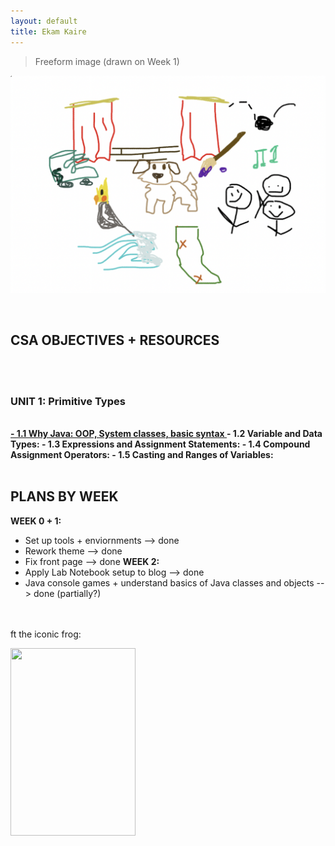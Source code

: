 ```yaml
---
layout: default
title: Ekam Kaire
---
```


> Freeform image (drawn on Week 1)

![](images/freeform.png)

<br>

<h2> CSA OBJECTIVES + RESOURCES </h2>
<br>
<br>
<h3> UNIT 1: Primitive Types </h3>
<br>
<strong>
<a href="https://ekam.nighthawkcodingsociety.com/2023/09/01/unit1notes.html">- 1.1 Why Java: OOP, System classes, basic syntax </a>
- 1.2 Variable and Data Types:
- 1.3 Expressions and Assignment Statements:
- 1.4 Compound Assignment Operators:
- 1.5 Casting and Ranges of Variables: 

</strong>

<br>
<br>

<h2> PLANS BY WEEK </h2>

<strong> WEEK 0 + 1: </strong>
- Set up tools + enviornments --> done
- Rework theme --> done
- Fix front page --> done
<strong> WEEK 2: </strong>
- Apply Lab Notebook setup to blog --> done 
- Java console games + understand basics of Java classes and objects --> done (partially?)


<br>
<br>
ft the iconic frog: 


<img src="https://i.pinimg.com/originals/83/ce/1e/83ce1e01b27c36bc241948cb3c2c555f.jpg" 
     width="200" 
     height="300" />

<br> 
